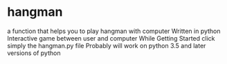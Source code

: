 # hangman
a function that helps you to play hangman with computer
Written in python
Interactive game between user and computer
While Getting Started click simply the hangman.py file
Probably will work on python 3.5 and later versions of python
